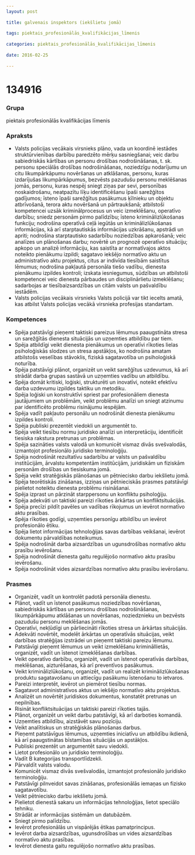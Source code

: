 ```yaml
---
layout: post
    
title: galvenais inspektors (iekšlietu jomā)
    
tags: piektais_profesionālās_kvalifikācijas_līmenis
    
categories: piektais_profesionālās_kvalifikācijas_līmenis
    
date: 2016-02-25
    
---
```

# 134916

### Grupa
piektais profesionālās kvalifikācijas līmenis

### Apraksts

* Valsts policijas vecākais virsnieks plāno, vada un koordinē iestādes struktūrvienības darbību paredzēto mērķu sasniegšanai; veic darbu sabiedriskās kārtības un personu drošības nodrošināšanas, t. sk. personu speciālās drošības nodrošināšanas, noziedzīgu nodarījumu un citu likumpārkāpumu novēršanas un atklāšanas, personu, kuras izdarījušas likumpārkāpumus, bezvēsts pazudušu personu meklēšanas jomās, personu, kuras nespēj sniegt ziņas par sevi, personības noskaidrošanu, neatpazītu līķu identificēšanu īpaši sarežģītos gadījumos; īsteno īpaši sarežģītus pasākumus ķīlnieku un objektu atbrīvošanā, terora aktu novēršanā un pārtraukšanā; atbilstoši kompetencei uzsāk kriminālprocesus un veic izmeklēšanu, operatīvo darbību; sniedz personām pirmo palīdzību; īsteno kriminālizlūkošanas funkciju; nodrošina operatīvā ceļā iegūtās un kriminālizlūkošanas informācijas, kā arī starptautiskās informācijas uzkrāšanu, apstrādi un apriti; nodrošina starptautisko sadarbību noziedzības apkarošanā; veic analīzes un plānošanas darbu; novērtē un prognozē operatīvo situāciju; apkopo un analizē informāciju, kas saistīta ar normatīvajos aktos noteikto pienākumu izpildi; sagatavo iekšējo normatīvo aktu un administratīvo aktu projektus, citus ar indivīda tiesībām saistītus lēmumus; nodrošina pakļautā personāla tiešo vadību, dienesta pienākumu izpildes kontroli; izskata iesniegumus, sūdzības un atbilstoši kompetencei veic dienesta pārbaudes un disciplinārlietu izmeklēšanu; sadarbojas ar tiesībaizsardzības un citām valsts un pašvaldību iestādēm.
* Valsts policijas vecākais virsnieks Valsts policijā var tikt iecelts amatā, kas atbilst Valsts policijas vecākā virsnieka profesijas standartam.

### Kompetences

* Spēja patstāvīgi pieņemt taktiski pareizus lēmumus paaugstināta stresa un sarežģītās dienesta situācijās un uzņemties atbildību par tiem.
* Spēja atbildīgi veikt dienesta pienākumus un operatīvi rīkoties lielas psiholoģiskās slodzes un stresa apstākļos, ko nodrošina amatam atbilstošs veselības stāvoklis, fiziskā sagatavotība un psiholoģiskā noturība.
* Spēja patstāvīgi plānot, organizēt un veikt sarežģītus uzdevumus, kā arī strādāt darba grupas sastāvā un uzņemties vadību un atbildību.
* Spēja domāt kritiski, loģiski, strukturēti un inovatīvi, noteikt efektīvu darba uzdevumu izpildes taktiku un metodiku.
* Spēja loģiski un konstruktīvi spriest par profesionāliem dienesta jautājumiem un problēmām, veikt problēmu analīzi un sniegt atzinumu par identificēto problēmu risinājumu iespējām.
* Spēja vadīt pakļauto personālu un nodrošināt dienesta pienākumu izpildes kontroli.
* Spēja publiski prezentēt viedokli un argumentēt to.
* Spēja veikt tiesību normu juridisko analīzi un interpretāciju, identificēt tiesiska rakstura pretrunas un problēmas.
* Spēja sazināties valsts valodā un komunicēt vismaz divās svešvalodās, izmantojot profesionālo juridisko terminoloģiju.
* Spēja nodrošināt rezultatīvu sadarbību ar valsts un pašvaldību institūcijām, ārvalstu kompetentām institūcijām, juridiskām un fiziskām personām drošības un tiesiskuma jomā.
* Spēja veikt stratēģiskās plānošanas un pētniecisko darbu iekšlietu jomā.
* Spēja teorētiskās zināšanas, izziņas un pētnieciskās prasmes patstāvīgi pielietot noteiktu dienesta problēmu risināšanai.
* Spēja izprast un pārzināt starppersonu un konfliktu psiholoģiju.
* Spēja adekvāti un taktiski pareizi rīkoties ārkārtas un konfliktsituācijās.
* Spēja precīzi pildīt pavēles un vadības rīkojumus un ievērot normatīvo aktu prasības.
* Spēja rīkoties godīgi, uzņemties personīgu atbildību un ievērot profesionālo ētiku.
* Spēja lietot informācijas tehnoloģijas savas darbības veikšanai, ievērot dokumentu pārvaldības noteikumus.
* Spēja nodrošināt darba aizsardzības un ugunsdrošības normatīvo aktu prasību ievērošanu.
* Spēja nodrošināt dienesta gaitu regulējošo normatīvo aktu prasību ievērošanu.
* Spēja nodrošināt vides aizsardzības normatīvo aktu prasību ievērošanu.

### Prasmes 
* Organizēt, vadīt un kontrolēt padotā personāla dienestu.
* Plānot, vadīt un īstenot pasākumus noziedzības novēršanas, sabiedriskās kārtības un personu drošības nodrošināšanas, likumpārkāpumu atklāšanas un novēršanas, noziedznieku un bezvēsts pazudušu personu meklēšanas jomās.
* Operatīvi, nekļūdīgi un pārliecināti rīkoties stresa un ārkārtas situācijās.
* Adekvāti novērtēt, modelēt ārkārtas un operatīvās situācijas, veikt darbības stratēģijas izstrādei un pieņemt taktiski pareizu lēmumu.
* Patstāvīgi pieņemt lēmumus un veikt izmeklēšanu krimināllietās, organizēt, vadīt un īstenot izmeklēšanas darbības.
* Veikt operatīvo darbību, organizēt, vadīt un īstenot operatīvās darbības, meklēšanas, aizturēšanas, kā arī preventīvos pasākumus.
* Veikt kriminālizlūkošanu, organizēt, vadīt un realizēt kriminālizlūkošanas produktu sagatavošanu un attiecīgu pasākumu īstenošanu to ietvaros.
* Pareizi interpretēt, ievērot un piemērot tiesību normas.
* Sagatavot administratīvos aktus un iekšējo normatīvo aktu projektus.
* Analizēt un novērtēt juridiskos dokumentus, konstatēt pretrunas un nepilnības.
* Risināt konfliktsituācijas un taktiski pareizi rīkoties tajās.
* Plānot, organizēt un veikt darbu patstāvīgi, kā arī darboties komandā.
* Uzņemties atbildību, aizstāvēt savu pozīciju.
* Veikt analītiskus un stratēģiskās plānošanas darbus.
* Pieņemt patstāvīgus lēmumus, uzņemties iniciatīvu un atbildību ikdienā, kā arī paaugstinātas bīstamības situācijās un apstākļos.
* Publiski prezentēt un argumentēt savu viedokli.
* Lietot profesionālo un juridisko terminoloģiju.
* Vadīt B kategorijas transportlīdzekli.
* Pārvaldīt valsts valodu.
* Komunicēt vismaz divās svešvalodās, izmantojot profesionālo juridisko terminoloģiju.
* Patstāvīgi pilnveidot savas zināšanas, profesionālās iemaņas un fizisko sagatavotību.
* Veikt pētniecisko darbu iekšlietu jomā.
* Pielietot dienestā sakaru un informācijas tehnoloģijas, lietot speciālo tehniku.
* Strādāt ar informācijas sistēmām un datubāzēm.
* Sniegt pirmo palīdzību.
* Ievērot profesionālās un vispārējās ētikas pamatprincipus.
* Ievērot darba aizsardzības, ugunsdrošības un vides aizsardzības normatīvo aktu prasības.
* Ievērot dienesta gaitu regulējošo normatīvo aktu prasības.